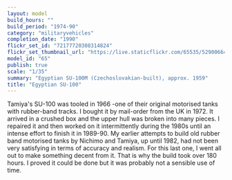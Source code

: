 ```yaml
---
layout: model
build_hours: ""
build_period: "1974-90"
category: "militaryvehicles"
completion_date: "1990"
flickr_set_id: "72177720308314824"
flickr_set_thumbnail_url: "https://live.staticflickr.com/65535/52900664757_0ce3533cb8_m.jpg"
model_id: "65"
publish: true
scale: "1/35"
summary: "Egyptian SU-100M (Czechoslovakian-built), approx. 1959"
title: "Egyptian SU-100"
---
```


Tamiya's SU-100 was tooled in 1966 -one of their original motorised tanks with rubber-band tracks. I bought it by mail-order from the UK in 1972. It arrived in a crushed box and the upper hull was broken into many pieces. I repaired it and then worked on it intermittently during the 1980s until an intense effort to finish it in 1989-90. My earlier attempts to build old rubber band motorised tanks by Nichimo and Tamiya, up until 1982, had not been very satisfying in terms of accuracy and realism. For this last one, I went all out to make something decent from it. That is why the build took over 180 hours. I proved it could be done but it was probably not a sensible use of time.
